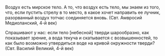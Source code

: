 Воздух есть мирское тело. А то, что воздух есть тело, мы знаем из того, что, если пустить стрелу в то место, в какое хочет направить ее лучник, разорванный воздух тотчас соединяется вновь. (Свт. Амвросий Медиоланский, 4-й век)

Спрашивают у нас: если тело [небесной] тверди шарообразно, как показывает зрение, а вода текуча и скатывается с возвышенностей, то как было возможно утвердиться воде на кривой окружности тверди?
(Свт. Василий Великий, 4-й век)

